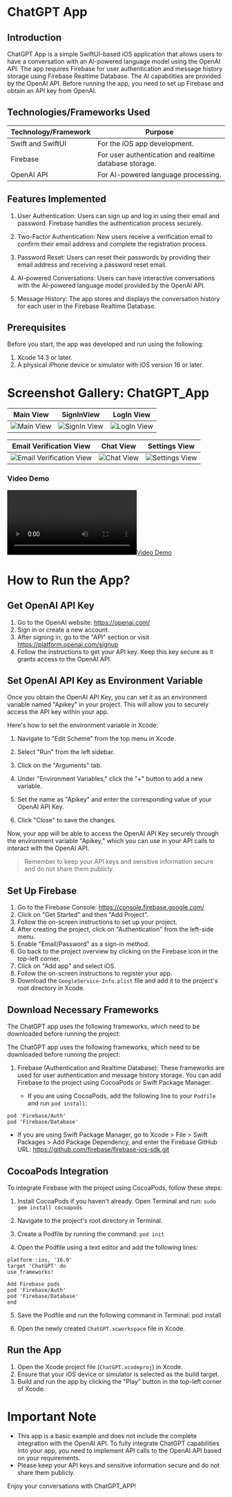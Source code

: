 # ChatGPT App

## Introduction
ChatGPT App is a simple SwiftUI-based iOS application that allows users to have a conversation with an AI-powered language model using the OpenAI API. The app requires Firebase for user authentication and message history storage using Firebase Realtime Database. The AI capabilities are provided by the OpenAI API. Before running the app, you need to set up Firebase and obtain an API key from OpenAI.

## Technologies/Frameworks Used

| Technology/Framework        | Purpose                                       |
|----------------------------|-----------------------------------------------|
| Swift and SwiftUI          | For the iOS app development.                 |
| Firebase                   | For user authentication and realtime database storage. |
| OpenAI API                 | For AI-powered language processing.         |

## Features Implemented

1. User Authentication: Users can sign up and log in using their email and password. Firebase handles the authentication process securely.

2. Two-Factor Authentication: New users receive a verification email to confirm their email address and complete the registration process.

3. Password Reset: Users can reset their passwords by providing their email address and receiving a password reset email.

4. AI-powered Conversations: Users can have interactive conversations with the AI-powered language model provided by the OpenAI API.

5. Message History: The app stores and displays the conversation history for each user in the Firebase Realtime Database.


## Prerequisites

Before you start, the app was developed and run using the following:

1. Xcode 14.3 or later.
2. A physical iPhone device or simulator with iOS version 16 or later.

# Screenshot Gallery: ChatGPT_App

| Main View        | SignInView        | LogIn View  |
| :-------------------------:| :-------------------------:| :-----------------------: |
| ![Main View](https://github.com/venkinyamagoudar/ChatGPT_App/blob/main/ScreenShots/MainView.PNG) | ![SignIn View](https://github.com/venkinyamagoudar/ChatGPT_App/blob/main/ScreenShots/SignInView.jpeg) | ![LogIn View](https://github.com/venkinyamagoudar/ChatGPT_App/blob/main/ScreenShots/LogInView.jpeg) |

| Email Verification View            | Chat View    | Settings View  |
| :-------------------------:| :-------------------------:| :------------------------------: |
| ![Email Verification View](https://github.com/venkinyamagoudar/ChatGPT_App/blob/main/ScreenShots/EmailVerificationView.PNG) | ![Chat View](https://github.com/venkinyamagoudar/ChatGPT_App/blob/main/ScreenShots/Chatview.jpeg) | ![Settings View](https://github.com/venkinyamagoudar/ChatGPT_App/blob/main/ScreenShots/SettingsView.jpeg) |

### Video Demo
[![Video Demo](https://github.com/venkinyamagoudar/ChatGPT_App/blob/main/ScreenShots/ChatGPT.mp4)](https://github.com/venkinyamagoudar/ChatGPT_App/blob/main/ScreenShots/ChatGPT.mp4)

# How to Run the App?

## Get OpenAI API Key

1. Go to the OpenAI website: https://openai.com/
2. Sign in or create a new account.
3. After signing in, go to the "API" section or visit https://platform.openai.com/signup
4. Follow the instructions to get your API key. Keep this key secure as it grants access to the OpenAI API.

## Set OpenAI API Key as Environment Variable

Once you obtain the OpenAI API Key, you can set it as an environment variable named "Apikey" in your project. This will allow you to securely access the API key within your app. 

Here's how to set the environment variable in Xcode:

1. Navigate to "Edit Scheme" from the top menu in Xcode.

2. Select "Run" from the left sidebar.

3. Click on the "Arguments" tab.

4. Under "Environment Variables," click the "+" button to add a new variable.

5. Set the name as "Apikey" and enter the corresponding value of your OpenAI API Key.

6. Click "Close" to save the changes.

Now, your app will be able to access the OpenAI API Key securely through the environment variable "Apikey," which you can use in your API calls to interact with the OpenAI API.

> Remember to keep your API keys and sensitive information secure and do not share them publicly.

## Set Up Firebase 

1. Go to the Firebase Console: https://console.firebase.google.com/
2. Click on "Get Started" and then "Add Project".
3. Follow the on-screen instructions to set up your project.
4. After creating the project, click on "Authentication" from the left-side menu.
5. Enable "Email/Password" as a sign-in method.
6. Go back to the project overview by clicking on the Firebase icon in the top-left corner.
7. Click on "Add app" and select iOS.
8. Follow the on-screen instructions to register your app.
9. Download the `GoogleService-Info.plist` file and add it to the project's root directory in Xcode.

## Download Necessary Frameworks

The ChatGPT app uses the following frameworks, which need to be downloaded before running the project:


The ChatGPT app uses the following frameworks, which need to be downloaded before running the project:

1. Firebase (Authentication and Realtime Database): These frameworks are used for user authentication and message history storage. You can add Firebase to the project using CocoaPods or Swift Package Manager.

   - If you are using CocoaPods, add the following line to your `Podfile` and run `pod install`:
```
pod 'Firebase/Auth'
pod 'Firebase/Database'
```

   - If you are using Swift Package Manager, go to Xcode > File > Swift Packages > Add Package Dependency, and enter the Firebase GitHub URL:
https://github.com/firebase/firebase-ios-sdk.git

## CocoaPods Integration

To integrate Firebase with the project using CocoaPods, follow these steps:

1. Install CocoaPods if you haven't already. Open Terminal and run:
```sudo gem install cocoapods```


2. Navigate to the project's root directory in Terminal.

3. Create a Podfile by running the command:
```pod init```


4. Open the Podfile using a text editor and add the following lines:
```
platform :ios, '16.0'
target 'ChatGPT' do
use_frameworks!

Add Firebase pods
pod 'Firebase/Auth'
pod 'Firebase/Database'
end
```
5. Save the Podfile and run the following command in Terminal:
pod install

6. Open the newly created `ChatGPT.xcworkspace` file in Xcode.


## Run the App

1. Open the Xcode project file (`ChatGPT.xcodeproj`) in Xcode.
2. Ensure that your iOS device or simulator is selected as the build target.
3. Build and run the app by clicking the "Play" button in the top-left corner of Xcode.

# Important Note

- This app is a basic example and does not include the complete integration with the OpenAI API. To fully integrate ChatGPT capabilities into your app, you need to implement API calls to the OpenAI API based on your requirements.
- Please keep your API keys and sensitive information secure and do not share them publicly.

Enjoy your conversations with ChatGPT_APP!
